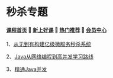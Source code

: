 # 秒杀专题

#### [**课程首页**](../../README.md) 💖 [**新上好课**](./xshk.md) 💖 [**热门推荐**](./rmtj.md) 💖 [**会员中心**](./vip.md)

1、[从无到有构建亿级微服务秒杀系统](https://edu.51cto.com/course/17450.html)

2、[Java从网络编程到高并发学习路线](https://coding.imooc.com/learningpath/route?pathId=11)

3、[精通Java并发](http://www.iprogramming.cn/spring_boot_cloud_java_concurrency.html)